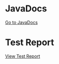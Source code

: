 # JavaDocs
[Go to JavaDocs](https://cis3296s22.github.io/howcanihelp/javadocs)

# Test Report
[View Test Report](https://cis3296s22.github.io/howcanihelp/tests)
